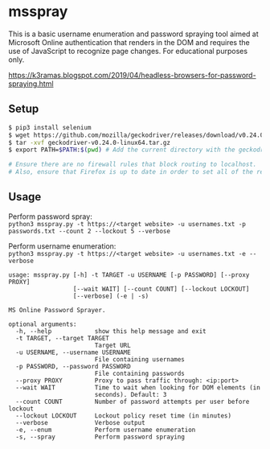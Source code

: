 # **msspray**

This is a basic username enumeration and password spraying tool aimed at Microsoft Online authentication that renders in the DOM and requires the use of JavaScript to recognize page changes. For educational purposes only.

https://k3ramas.blogspot.com/2019/04/headless-browsers-for-password-spraying.html

## Setup
```bash
$ pip3 install selenium
$ wget https://github.com/mozilla/geckodriver/releases/download/v0.24.0/geckodriver-v0.24.0-linux64.tar.gz
$ tar -xvf geckodriver-v0.24.0-linux64.tar.gz
$ export PATH=$PATH:$(pwd) # Add the current directory with the geckodriver to the PATH

# Ensure there are no firewall rules that block routing to localhost. 
# Also, ensure that Firefox is up to date in order to set all of the required preferences.
```

## Usage
Perform password spray:<br>
`python3 msspray.py -t https://<target website> -u usernames.txt -p passwords.txt --count 2 --lockout 5 --verbose`

Perform username enumeration:<br>
`python3 msspray.py -t https://<target website> -u usernames.txt -e --verbose`


```
usage: msspray.py [-h] -t TARGET -u USERNAME [-p PASSWORD] [--proxy PROXY]
                  [--wait WAIT] [--count COUNT] [--lockout LOCKOUT]
                  [--verbose] (-e | -s)

MS Online Password Sprayer.

optional arguments:
  -h, --help            show this help message and exit
  -t TARGET, --target TARGET
                        Target URL
  -u USERNAME, --username USERNAME
                        File containing usernames
  -p PASSWORD, --password PASSWORD
                        File containing passwords
  --proxy PROXY         Proxy to pass traffic through: <ip:port>
  --wait WAIT           Time to wait when looking for DOM elements (in
                        seconds). Default: 3
  --count COUNT         Number of password attempts per user before lockout
  --lockout LOCKOUT     Lockout policy reset time (in minutes)
  --verbose             Verbose output
  -e, --enum            Perform username enumeration
  -s, --spray           Perform password spraying
```
